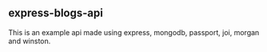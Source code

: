 ## express-blogs-api

This is an example api made using express, mongodb, passport, joi, morgan and winston.
